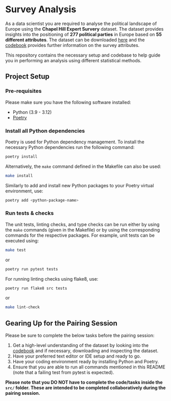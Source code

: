 # Survey Analysis

As a data scientist you are required to analyse the political landscape of Europe using the **Chapel Hill Expert Survery** dataset. The dataset provides insights into the positioning of **277 political parties** in Europe based on **55 different attributes**. The dataset can be downloaded [here](https://www.chesdata.eu/2019-chapel-hill-expert-survey) and the [codebook](https://static1.squarespace.com/static/5975c9bfdb29d6a05c65209b/t/5fa04ec05d3c8218b7c91450/1604341440585/2019_CHES_codebook.pdf) provides further information on the survey attributes.

This repository contains the necessary setup and codebase to help guide you in performing an analysis using different statistical methods.

## Project Setup

### Pre-requisites

Please make sure you have the following software installed:

- Python (3.9 - 3.12)
- [Poetry](https://python-poetry.org/docs/)

### Install all Python dependencies

Poetry is used for Python dependency management. To install the necessary Python dependencies run the following command:

```bash
poetry install
```

Alternatively, the `make` command defined in the Makefile can also be used:

```bash
make install
```

Similarly to add and install new Python packages to your Poetry virtual environment, use:

```bash
poetry add <python-package-name>
```

### Run tests & checks

The unit tests, linting checks, and type checks can be run either by using the `make` commands (given in the Makefile) or by using the corresponding commands for the respective packages. For example, unit tests can be executed using:

```bash
make test
```

or

```bash
poetry run pytest tests
```

For running linting checks using flake8, use:

```bash
poetry run flake8 src tests
```

or

```bash
make lint-check
```

## Gearing Up for the Pairing Session

Please be sure to complete the below tasks before the pairing session:

1. Get a high-level understanding of the dataset by looking into the [codebook](https://static1.squarespace.com/static/5975c9bfdb29d6a05c65209b/t/5fa04ec05d3c8218b7c91450/1604341440585/2019_CHES_codebook.pdf) and if necessary, downloading and inspecting the dataset.
2. Have your preferred text editor or IDE setup and ready to go.
3. Have your coding environment ready by installing Python and Poetry.
4. Ensure that you are able to run all commands mentioned in this README (note that a failing test from pytest is expected).

**Please note that you DO NOT have to complete the code/tasks inside the `src/` folder. These are intended to be completed collaboratively during the pairing session.**
